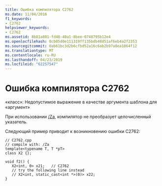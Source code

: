 ```yaml
---
title: Ошибка компилятора C2762
ms.date: 11/04/2016
f1_keywords:
- C2762
helpviewer_keywords:
- C2762
ms.assetid: 8b81a801-fd48-40a1-8bee-0748795b12e4
ms.openlocfilehash: 0cb05d0e111319ff135bdb48d51af6eb4a2f2353
ms.sourcegitcommit: 0ab61bc3d2b6cfbd52a16c6ab2b97a8ea1864f12
ms.translationtype: MT
ms.contentlocale: ru-RU
ms.lasthandoff: 04/23/2019
ms.locfileid: "62257547"
---
```

# <a name="compiler-error-c2762"></a>Ошибка компилятора C2762

«класс»: Недопустимое выражение в качестве аргумента шаблона для «аргумент»

При использовании [/Za](../../build/reference/za-ze-disable-language-extensions.md), компилятор не преобразует целочисленный указатель.

Следующий пример приводит к возникновению ошибки C2762:

```
// C2762.cpp
// compile with: /Za
template<typename T, T *pT>
class X2 {};

void f2() {
   X2<int, 0> x21;   // C2762
   // try the following line instead
   // X2<int, static_cast<int *>(0)> x22;
}
```